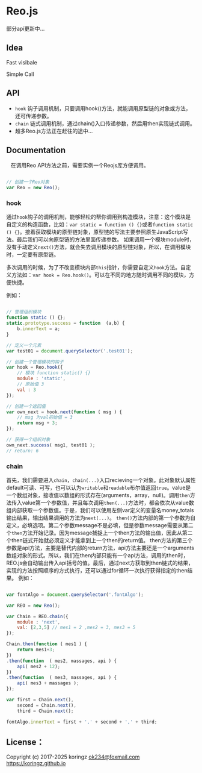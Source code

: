 # Reo.js
部分api更新中...

## Idea
Fast visibale

Simple Call

## API

- `hook` 钩子调用机制，只要调用hook()方法，就能调用原型链的对象或方法，还可传递参数。
- `chain` 链式调用机制，通过chain()入口传递参数，然后用then实现链式调用。
- 超多Reo.js方法正在赶往的途中...

## Documentation

    在调用Reo API方法之前，需要实例一个Reojs库方便调用。
```js

// 创建一个Reo对象
var Reo = new Reo();

```
### hook
  通过`hook`钩子的调用机制，能够轻松的帮你调用到构造模块，注意：这个模块是自定义的构造函数，比如：`var static = function () {}`或者`function static () {}`。接着获取模块的原型链对象，原型链的写法主要参照原生JavaScript写法。最后我们可以向原型链的方法里面传递参数。
如果调用一个模块module时，没有手动定义`next()`方法，就会失去调用模块的原型链对象，所以，在调用模块时，一定要有原型链。

  多次调用的时候，为了不改变模块内部`this`指针，你需要自定义`hook`方法。自定义方法如：`var hook = Reo.hook()`。可以在不同的地方随时调用不同的模块，方便快捷。

例如：

```js

// 管理组织模块
function static () {};
static.prototype.success = function  (a,b) {
    b.innerText = a;
}
```

```js
// 定义一个元素
var test01 = document.querySelector('.test01');

// 创建一个管理模块的钩子
var hook = Reo.hook({
    // 模块 function static() {}
    module : 'static', 
    // 原始值 3
    val : 3 
});

// 创建一个返回值
var own_next = hook.next(function ( msg ) {
    // msg 为val初始值 = 3
    return msg + 3; 
});

// 获得一个组织对象
own_next.success( msg1, test01 );
// return: 6 

```
### chain
首先，我们需要进入`chain`，`chain(...)`入口recieving一个对象。此对象默认属性default可读、可写，也可以认为`writable`和`readable`布尔值返回`true`。value是一个数组对象，接收值以数组的形式存在(arguments，array，null)。调用`then`方法传入value第一个参数值，并且每次调用`then(...)`方法时，都会依次从value数组内部获取一个参数值。于是，我们可以使用左侧var定义的变量名money_totals输出结果，输出结果调用的方法为`next(...)`。
`then()`方法内部的第一个参数为自定义，必填选项。第二个参数message不是必填，但是参数message需要从第二个`then`方法开始记录。因为message捕捉上一个then方法的输出值，因此从第二个then链式开始就必须定义才能拿到上一个then的return值。
then方法的第三个参数是api方法，主要是替代内部的return方法，api方法主要还是一个arguments数组对象的形式。所以，我们在then内部只能有一个api方法，调用的then时，REO.js会自动输出传入api括号的值。最后，通过next方获取到then链式的结果，实现的方法按照顺序的方式执行，还可以通过for循环一次执行获得指定的then结果。
例如：
```js

var fontAlgo = document.querySelector('.fontAlgo');

var REO = new Reo();

var Chain = REO.chain({
    module : 'next',
    val: [2,3,5] // mes1 = 2 ,mes2 = 3, mes3 = 5
});

Chain.then(function ( mes1 ) {
    return mes1+3;
})
.then(function  ( mes2, massages, api ) {
    api( mes2 + 12);
})
.then(function  ( mes3, massages, api ) {
    api( mes3 + massages );
});

var first = Chain.next(),
    second = Chain.next(),
    third = Chain.next();

fontAlgo.innerText = first + ',' + second + ',' + third;

```

## License：
Copyright (c) 2017-2025 koringz <ok234@foxmail.com> https://koringz.github.io
